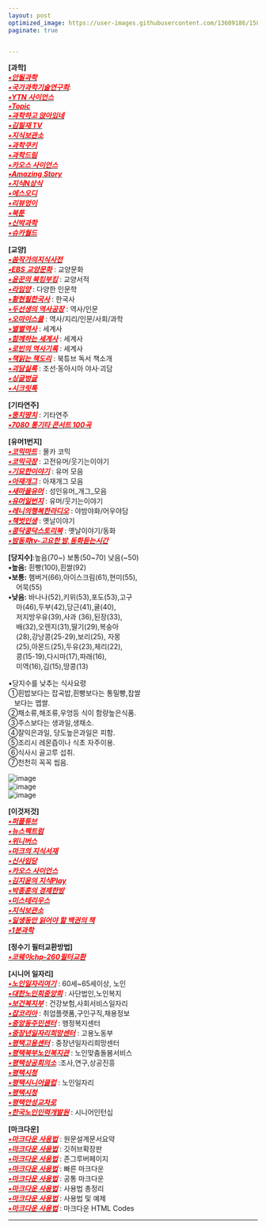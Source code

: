 ```yaml
---
layout: post
optimized_image: https://user-images.githubusercontent.com/13609186/158834851-5c5d7736-001b-448d-8bb6-eb99f2f16233.jpg
paginate: true


---
```


**[과학]** <br>
[<span style="color:red">***▪안될과학***</span>](https://www.youtube.com/channel/UCMc4EmuDxnHPc6pgGW-QWvQ)<br>
[<span style="color:red">***▪국가과학기술연구회***</span>](https://www.youtube.com/c/%EA%B5%AD%EA%B0%80%EA%B3%BC%ED%95%99%EA%B8%B0%EC%88%A0%EC%97%B0%EA%B5%AC%ED%9A%8C):<br>
[<span style="color:red">***▪YTN 사이언스***</span>](https://www.youtube.com/c/YTN%EC%82%AC%EC%9D%B4%EC%96%B8%EC%8A%A4TV)<br>
[<span style="color:red">***▪Topic***</span>](https://www.youtube.com/channel/UCSdz4cIYVjtBb3_AuTR6LLg)<br>
[<span style="color:red">***▪과학하고 앉아있네***</span>](https://www.youtube.com/channel/UC_LO0RU54AgRBOqGiMYGIlg)<br>
[<span style="color:red">***▪김필재 TV***</span>](https://www.youtube.com/c/%EA%B9%80%ED%95%84%EC%9E%ACTV-KPJTV)<br>
[<span style="color:red">***▪지식보관소***</span>](https://www.youtube.com/c/%EC%A7%80%EC%8B%9D%EB%B3%B4%EA%B4%80%EC%86%8C)<br>
[<span style="color:red">***▪과학쿠키***</span>](https://www.youtube.com/c/%EA%B3%BC%ED%95%99%EC%BF%A0%ED%82%A4ScienceCookie)<br>
[<span style="color:red">***▪과학드림***</span>](https://www.youtube.com/c/ScienceDream)<br>
[<span style="color:red">***▪카오스 사이언스***</span>](https://www.youtube.com/c/KAOSscience)<br>
[<span style="color:red">***▪Amazing Story***</span>](https://www.youtube.com/c/AmazingStory)<br>
[<span style="color:red">***▪지식N상식***</span>](https://www.youtube.com/channel/UCmHof0uMcf-KZOZfxmbRrOw)<br>
[<span style="color:red">***▪에스오디***</span>](https://www.youtube.com/c/%EC%97%90%EC%8A%A4%EC%98%A4%EB%94%94STORY)<br>
[<span style="color:red">***▪리뷰엉이***</span>](https://www.youtube.com/c/Owlsreview)<br>
[<span style="color:red">***▪북툰***</span>](https://www.youtube.com/c/%EB%B6%81%ED%88%B0)<br>
[<span style="color:red">***▪신박과학***</span>](https://www.youtube.com/channel/UCPuDvuUhgQffuLn8sYxIEqQ)<br>
[<span style="color:red">***▪슈카월드***</span>](https://www.youtube.com/channel/UCsJ6RuBiTVWRX156FVbeaGg)<br>


**[교양]** <br>
[<span style="color:red">***▪쏨작가의지식사전***</span>](https://www.youtube.com/c/%EC%8F%A8%EC%9E%91%EA%B0%80%EC%9D%98%EC%A7%80%EC%8B%9D%EC%82%AC%EC%A0%84)<br>
[<span style="color:red">***▪EBS 교양문화***</span>](https://www.youtube.com/c/EBSCulture/channels) : 교양문화<br>
[<span style="color:red">***▪윤꾼의 북킹부킹***</span>](https://www.youtube.com/c/%EC%9C%A4%EA%BE%BC%EC%9D%98%EB%B6%81%ED%82%B9%EB%B6%80%ED%82%B9) : 교양서적<br>
[<span style="color:red">***▪라임양***</span>](https://www.youtube.com/c/%EB%9D%BC%EC%9E%84%EC%96%91) : 다양한 인문학<br>
[<span style="color:red">***▪황현필한국사***</span>](https://www.youtube.com/c/%ED%99%A9%ED%98%84%ED%95%84%ED%95%9C%EA%B5%AD%EC%82%AC/videos) : 한국사<br>
[<span style="color:red">***▪두선생의 역사공장***</span>](https://www.youtube.com/channel/UC9JrTOkuLwzpyudwQqavXGg) : 역사/인문<br>
[<span style="color:red">***▪오마이스쿨***</span>](https://www.youtube.com/c/0hmyschool) : 역사/지리/인문/사회/과학<br>
[<span style="color:red">***▪별별역사***</span>](https://www.youtube.com/channel/UCYuiS1EYw54dEJVzseQSYXw/videos) : 세계사<br>
[<span style="color:red">***▪함께하는 세계사***</span>](https://www.youtube.com/channel/UCdop7AYwvReE6jK7M69MA2A) : 세계사<br>
[<span style="color:red">***▪로빈의 역사기록***</span>](https://www.youtube.com/channel/UCTy-6Pfkmv5fLTMOm04tw4g) : 세계사<br>
[<span style="color:red">***▪책읽는 책도리***</span>](https://www.youtube.com/channel/UCbaXu_mTn6ya_pabSkx7xxw/videos) : 북튜브 독서 책소개<br>
[<span style="color:red">***▪괴담실록***</span>](https://www.youtube.com/c/%EA%B4%B4%EB%8B%B4%EC%8B%A4%EB%A1%9D/videos) : 조선·동아시아 야사·괴담<br>
[<span style="color:red">***▪싱글벙글***</span>](https://www.youtube.com/channel/UC7_CFRfhIj-fSk3patOQOaw)<br>
[<span style="color:red">***▪시크릿톡***</span>](https://www.youtube.com/channel/UCHPQGgSdqKP6zCwLarhO48g/videos)<br>


**[기타연주]** <br>
[<span style="color:red">***▪뚱치땅치***</span>](https://www.youtube.com/c/%EB%9A%B1%EC%B9%98%EB%95%85%EC%B9%98Fingerstylish) : 기타연주<br>
[<span style="color:red">***▪7080 통기타 콘서트 100곡***</span>](https://www.youtube.com/watch?v=ULsPY9XhTfA)<br>


**[유머1번지]** <br>
[<span style="color:red">***▪코믹마트***</span>](https://www.youtube.com/channel/UCJpGg1tfKID4YqvZCAig_Fw) : 몰카 코믹<br>
[<span style="color:red">***▪코믹극장***</span>](https://www.youtube.com/channel/UCYVYJ7AAiZpb8f8MVN3D7QA/videos) : 고전유머/웃기는이야기<br>
[<span style="color:red">***▪기묘한이야기***</span>](https://www.youtube.com/channel/UCehO7ypk6O_A0zDWe0lZ__Q) : 유머 모음<br>
[<span style="color:red">***▪아재개그***</span>](https://www.youtube.com/channel/UCW0DcqnNHlVFKHZwHrEgRiw) : 아재개그 모음<br>
[<span style="color:red">***▪새마을유머***</span>](https://www.youtube.com/c/%EC%83%88%EB%A7%88%EC%9D%84%EC%9C%A0%EB%A8%B8/videos) : 성인유머_개그_모음<br>
[<span style="color:red">***▪유머일번지***</span>](https://www.youtube.com/channel/UC0AAyspx3wCUd0e9UpjEHjQ) : 유머/웃기는이야기<br>
[<span style="color:red">***▪레니의행복한라디오***</span>](https://www.youtube.com/channel/UCgcg7B2sn0ko7JuZzZDiMEw) : 야밤야화/어우야담<br>
[<span style="color:red">***▪책벗인생***</span>](https://www.youtube.com/channel/UCzL_SdGdToS9Sl997UND0fQ/videos) : 옛날이야기<br>
[<span style="color:red">***▪콩닥콩닥스토리북***</span>](https://www.youtube.com/channel/UCVXnb3PozBmStQ9MBaHVyfw/videos) : 옛날이야기/동화<br>
[<span style="color:red">***▪밤동화tv-고요한 밤,동화듣는시간***</span>](https://www.youtube.com/channel/UCHytNnfePCQ74FVEquSn2jA/videos)<br>


**[당지수]**:높음(70~) 보통(50~70) 낮음(~50)<br>
**▪높음:** 흰빵(100),흰쌀(92)<br>
**▪보통:** 햄버거(66),아이스크림(61),현미(55),<br>
&nbsp;&nbsp;&nbsp; 어묵(55)<br>
**▪낮음:** 바나나(52),키위(53),포도(53),고구<br>
&nbsp;&nbsp;&nbsp; 마(46),두부(42),당근(41),귤(40),<br>
&nbsp;&nbsp;&nbsp; 저지방우유(39),사과 (36),된장(33),<br>
&nbsp;&nbsp;&nbsp; 배(32),오렌지(31),딸기(29),복숭아<br>
&nbsp;&nbsp;&nbsp; (28),강낭콩(25-29),보리(25), 자몽<br>
&nbsp;&nbsp;&nbsp; (25),아몬드(25),두유(23),체리(22),<br>
&nbsp;&nbsp;&nbsp; 콩(15-19),다시마(17),파래(16),<br>
&nbsp;&nbsp;&nbsp; 미역(16),김(15),땅콩(13)<br>

▪당지수를 낮추는 식사요령<br>
①흰밥보다는 잡곡밥,흰빵보다는 통밀빵,찹쌀<br>
&nbsp;&nbsp; 보다는 멥쌀.<br>
②채소류,해조류,우엉등 식이 함량높은식품.<br>
③주스보다는 생과일,생채소.<br>
④잘익은과일, 당도높은과일은 피함.<br>
⑤조리시 레몬즙이나 식초 자주이용.<br>
⑥식사시 골고루 섭취.<br>
⑦천천히 꼭꼭 씹음.<br>

![image](https://health.chosun.com/site/data/img_dir/2018/02/23/2018022301182_0.jpg)<br>
![image](https://mblogthumb-phinf.pstatic.net/MjAxODEyMjBfNDAg/MDAxNTQ1MzAzMDkxNzk2.EVFiYJhOkYeM2p7lH6MMK9zOCOBOO-k0eFFEO_tEW_Mg.7Y_1GcgH7Le-cWFiJdfjbsW_rLp2oOoGxPBMmHv2w7Yg.PNG.adsl5051/GI%EC%A7%80%EC%88%98_%EC%B5%9C%EC%A2%8501.png?type=w800)<br>
![image](https://t1.daumcdn.net/cfile/tistory/260EF743573DC5C72A)<br>


**[이것저것]** <br>
[<span style="color:red">***▪퍼플튜브***</span>](https://www.youtube.com/channel/UCJSnEdzkEFUl9dDzPCacQyQ)<br>
[<span style="color:red">***▪뉴스팩트럼***</span>](https://www.youtube.com/channel/UCgUaqrLRGLL-dHislR1e2TA/videos)<br>
[<span style="color:red">***▪위니버스***</span>](https://www.youtube.com/c/Weniverse)<br>
[<span style="color:red">***▪마크의 지식서재***</span>](https://www.youtube.com/c/%EB%A7%88%ED%81%AC%EC%9D%98%EC%A7%80%EC%8B%9D%EC%84%9C%EC%9E%AC)<br>
[<span style="color:red">***▪신사임당***</span>](https://www.youtube.com/channel/UCaJdckl6MBdDPDf75Ec_bJA)<br>
[<span style="color:red">***▪카오스 사이언스***</span>](https://www.youtube.com/channel/UCbajejH7QkG6RTrZ6nyLe_g)<br>
[<span style="color:red">***▪김지윤의 지식Play***</span>](https://www.youtube.com/channel/UCXql5C57vS4ogUt6CPEWWHA)<br>
[<span style="color:red">***▪박종훈의 경제한방***</span>](https://www.youtube.com/channel/UCn_38aaCktkBLPv3EtfmiUA)<br>
[<span style="color:red">***▪미스테리우스***</span>](https://www.youtube.com/c/%EB%AF%B8%EC%8A%A4%ED%85%8C%EB%A6%AC%EC%9A%B0%EC%8A%A4)<br>
[<span style="color:red">***▪지식보관소***</span>](https://www.youtube.com/c/%EC%A7%80%EC%8B%9D%EB%B3%B4%EA%B4%80%EC%86%8C)<br>
[<span style="color:red">***▪일생동안 읽어야 할 백권의 책***</span>](https://www.youtube.com/channel/UC0LGfuBiVmPZLo5pUW0bshA)<br>
[<span style="color:red">***▪1분과학***</span>](https://www.youtube.com/channel/UCFOixeB9gbedVi6uwnsfHMQ)<br>


**[정수기 필터교환방법]** <br>
[<span style="color:red">***▪코웨이chp-260필터교환***</span>](https://www.youtube.com/watch?v=B92qHPJHWfA)<br>


**[시니어 일자리]** <br>
[<span style="color:red">***▪노인일자리여기***</span>](https://www.seniorro.or.kr:4431) : 60세~65세이상, 노인<br>
[<span style="color:red">***▪대한노인회중앙회***</span>](http://www.koreapeople.co.kr/) : 사단법인,노인복지<br>
[<span style="color:red">***▪보건복지부***</span>](http://www.mohw.go.kr) : 건강보험,사회서비스일자리<br>
[<span style="color:red">***▪잡코리아***</span>](https://www.jobkorea.co.kr/) : 취업플랫폼,구인구직,채용정보<br>
[<span style="color:red">***▪중앙동주민센터***</span>](https://www.pyeongtaek.go.kr/csc/jungang/contents.do?mId=0205000000) : 행정복지센터<br>
[<span style="color:red">***▪중장년일자리희망센터***</span>](http://pyeongtaekcci.korcham.net/front/board/boardContentsView.do?boardId=10160&contId=49064&menuId=1318) : 고용노동부<br>
[<span style="color:red">***▪평택고용센터***</span>](https://www.work.go.kr/pyeongtaek/main.do) : 중장년일자리희망센터<br>
[<span style="color:red">***▪평택북부노인복지관***</span>](https://bbnoin.or.kr:41004/) : 노인맞춤돌봄서비스<br>
[<span style="color:red">***▪평택상공회의소***</span>](https://pyeongtaekcci.korcham.net/front/user/main.do) :조사,연구,상공진흥<br>
[<span style="color:red">***▪평택시청***</span>](https://www.pyeongtaek.go.kr/intro.jsp)<br>
[<span style="color:red">***▪평택시니어클럽***</span>](http://www.ptseniorclub.or.kr/) : 노인일자리<br>
[<span style="color:red">***▪평택시청***</span>](https://www.pyeongtaek.go.kr/intro.jsp)<br>
[<span style="color:red">***▪평택안성교차로***</span>](http://www.ptkcr.com/)<br>
[<span style="color:red">***▪한국노인인력개발원***</span>](https://www.kordi.or.kr/main.do) : 시니어인턴십<br>


**[마크다운]** <br>
[<span style="color:red">***▪마크다운 사용법***</span>](https://www.markdownguide.org/basic-syntax) : 원문설계문서요약<br>
[<span style="color:red">***▪마크다운 사용법***</span>](http://www.rubycoloredglasses.com/2013/04/languages-supported-by-github-flavored-markdown/) : 깃허브확장판<br>
[<span style="color:red">***▪마크다운 사용법***</span>](https://nolboo.kim/blog/2013/09/07/john-gruber-markdown/) : 존그루버페이지<br>
[<span style="color:red">***▪마크다운 사용법***</span>](http://taewan.kim/post/markdown/#chapter-2) : 빠른 마크다운<br>
[<span style="color:red">***▪마크다운 사용법***</span>](https://gist.github.com/ihoneymon/652be052a0727ad59601) : 공통 마크다운<br>
[<span style="color:red">***▪마크다운 사용법***</span>](https://heropy.blog/2017/09/30/markdown/) : 사용법 총정리<br>
[<span style="color:red">***▪마크다운 사용법***</span>](https://theorydb.github.io/envops/2019/05/22/envops-blog-how-to-use-md/) : 사용법 및 예제<br>
[<span style="color:red">***▪마크다운 사용법***</span>](https://ascii.cl/htmlcodes.htm) : 마크다운 HTML Codes<br>

---
